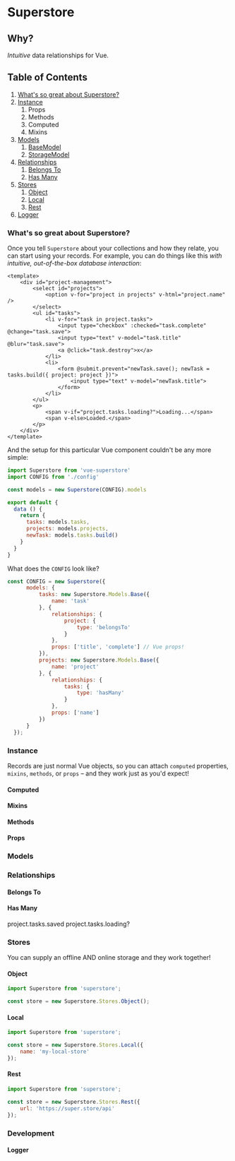 # Superstore

## Why?

*Intuitive* data relationships for Vue.

## Table of Contents

1. [What's so great about Superstore?](#whats-so-great-about-superstore)
1. [Instance](#instance)
   1. Props
   1. Methods
   1. Computed
   1. Mixins
1. [Models](#models)
   1. [BaseModel](#base-model)
   1. [StorageModel](#storage-model)
1. [Relationships](#relationships)
   1. [Belongs To](#belongs-to)
   1. [Has Many](#has-many)
1. [Stores](#stores)
   1. [Object](#object)
   1. [Local](#local)
   1. [Rest](#rest)
1. [Logger](#logger)

### What's so great about Superstore?

Once you tell `Superstore` about your collections and how they relate, you can start using your records. For example, you can do things like this *with intuitive, out-of-the-box database interaction*:

```vue
<template>
    <div id="project-management">
        <select id="projects">
            <option v-for="project in projects" v-html="project.name" />
        </select>
        <ul id="tasks">
            <li v-for="task in project.tasks">
                <input type="checkbox" :checked="task.complete" @change="task.save">
                <input type="text" v-model="task.title" @blur="task.save">
                <a @click="task.destroy">x</a>
            </li>
            <li>
                <form @submit.prevent="newTask.save(); newTask = tasks.build({ project: project })">
                    <input type="text" v-model="newTask.title">
                </form>
            </li>
        </ul>
        <p>
            <span v-if="project.tasks.loading?">Loading...</span>
            <span v-else>Loaded.</span>
        </p>
    </div>
</template>
```

And the setup for this particular Vue component couldn't be any more simple:

```js
import Superstore from 'vue-superstore'
import CONFIG from './config'

const models = new Superstore(CONFIG).models

export default {
  data () {
    return {
      tasks: models.tasks,
      projects: models.projects,
      newTask: models.tasks.build()
    }
  }
}
```

What does the `CONFIG` look like?

```js
const CONFIG = new Superstore({
      models: {
          tasks: new Superstore.Models.Base({
              name: 'task'
          }, {
              relationships: {
                  project: {
                      type: 'belongsTo'
                  }
              },
              props: ['title', 'complete'] // Vue props!
          }),
          projects: new Superstore.Models.Base({
              name: 'project'
          }, {
              relationships: {
                  tasks: {
                      type: 'hasMany'
                  }
              },
              props: ['name']
          })
      }
  });
```

### Instance

Records are just normal Vue objects, so you can attach `computed` properties, `mixins`, `methods`, or `props` – and they work just as you'd expect!

#### Computed
#### Mixins
#### Methods
#### Props

### Models

### Relationships
#### Belongs To
#### Has Many

project.tasks.saved
project.tasks.loading?

### Stores

You can supply an offline AND online storage and they work together!

#### Object

```js
import Superstore from 'superstore';

const store = new Superstore.Stores.Object();
```

#### Local

```js
import Superstore from 'superstore';

const store = new Superstore.Stores.Local({
    name: 'my-local-store'
});
```

#### Rest

```js
import Superstore from 'superstore';

const store = new Superstore.Stores.Rest({
    url: 'https://super.store/api'
});
```

### Development

#### Logger
